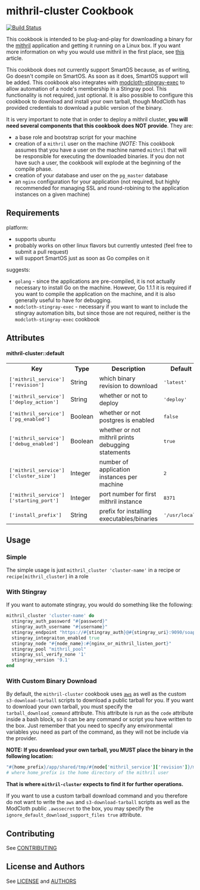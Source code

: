 mithril-cluster Cookbook
========================

[![Build Status](https://travis-ci.org/modcloth-cookbooks/mithril-cluster.png?branch=master)](https://travis-ci.org/modcloth-cookbooks/mithril-cluster)

This cookbook is intended to be plug-and-play for downloading a binary
for the [mithril](https://github.com/modcloth-labs/mithril) application
and getting it running on a Linux box.  If you want more information on
why you would use mithril in the first place, see
[this](http://rafecolton.github.io/other/2013-07-08-mithril-not-just-for-dwarves-anymore.html)
article.

This cookbook does not currently
support SmartOS because, as of writing, Go doesn't compile on SmartOS.
As soon as it does, SmartOS support will be added.  This cookbook also
integrates with
[modcloth-stingray-exec](https://github.com/modcloth-cookbooks/modcloth-stingray-exec)
to allow automation of a node's membership in a Stingray pool.  This
functionality is not required, just optional.  It is also possible to
configure this cookbook to download and install your own tarball, though
ModCloth has provided credentials to download a public version of the
binary.

It is very important to note that in order to deploy a mithril cluster,
**you will need several components that this cookbook does NOT
provide**.  They are:

* a base role and bootstrap script for your machine
* creation of a `mithril` user on the machine (*NOTE:* This cookbook
  assumes that you have a user on the machine named `mithril` that will
be responsible for executing the downloaded binaries.  If you don not
have such a user, the cookbook will explode at the beginning of the
compile phase.
* creation of your database and user on the `pg_master` database
* an `nginx` configuration for your application (not required, but
  highly recommended for managing SSL and round-robining to the
application instances on a given machine)

Requirements
------------

platform:

* supports ubuntu
* probably works on other linux flavors but currently untested (feel
  free to submit a pull request)
* will support SmartOS just as soon as Go compiles on it

suggests:

* `golang` - since the applications are pre-compiled, it is not actually
  necessary to install Go on the machine.  However, Go 1.1.1 it is required if
you want to compile the application on the machine, and it is also
generally useful to have for debugging.
* `modcloth-stingray-exec` - necessary if you want to want to include
  the stingray automation bits, but since those are not required,
neither is the `modcloth-stingray-exec` cookbook

Attributes
----------

#### mithril-cluster::default
<table>
  <tr>
    <th>Key</th>
    <th>Type</th>
    <th>Description</th>
    <th>Default</th>
  </tr>
  <tr>
    <td><tt>['mithril_service']['revision']</tt></td>
    <td>String</td>
    <td>which binary revision to download</td>
    <td><tt>'latest'</tt></td>
  </tr>
  <tr>
    <td><tt>['mithril_service']['deploy_action']</tt></td>
    <td>String</td>
    <td>whether or not to deploy</td>
    <td><tt>'deploy'</tt></td>
  </tr>
  <tr>
    <td><tt>['mithril_service']['pg_enabled']</tt></td>
    <td>Boolean</td>
    <td>whether or not postgres is enabled</td>
    <td><tt>false</tt></td>
  </tr>
  <tr>
    <td><tt>['mithril_service']['debug_enabled']</tt></td>
    <td>Boolean</td>
    <td>whether or not mithril prints debugging statements</td>
    <td><tt>true</tt></td>
  </tr>
  <tr>
    <td><tt>['mithril_service']['cluster_size']</tt></td>
    <td>Integer</td>
    <td>number of application instances per machine</td>
    <td><tt>2</tt></td>
  </tr>
  <tr>
    <td><tt>['mithril_service']['starting_port']</tt></td>
    <td>Integer</td>
    <td>port number for first mithril instance</td>
    <td><tt>8371</tt></td>
  </tr>
  <tr>
    <td><tt>['install_prefix']</tt></td>
    <td>String</td>
    <td>prefix for installing executables/binaries</td>
    <td><tt>'/usr/local'</tt></td>
  </tr>
</table>

Usage
-----

### Simple

The simple usage is just `mithril_cluster 'cluster-name'` in a recipe or
`recipe[mithril_cluster]` in a role

### With Stingray

If you want to automate stingray, you would do something like the
following:

```ruby
mithril_cluster 'cluster-name' do
  stingray_auth_password "#{password}"
  stingray_auth_username "#{username}"
  stingray_endpoint "https://#{stingray_auth}@#{stingray_uri}:9090/soap"
  stingray_integraiton_enabled true
  stingray_node "#{node_name}:#{nginx_or_mithril_listen_port}"
  stingray_pool "mithril_pool"
  stingray_ssl_verify_none '1'
  stingray_version '9.1'
end
```

### With Custom Binary Download

By default, the `mithril-cluster` cookbook uses
[`aws`](https://github.com/timkay/aws) as well as the custom
`s3-download-tarball` scripts to download a public tarball for you.  If
you want to download your own tarball, you must specify the
`tarball_download_command` attribute.  This attribute is run as the
`code` attribute inside a bash block, so it can be any command or script
you have written to the box.  Just remember that you need to specify any
environmental variables you need as part of the command, as they will
not be include via the provider.

**NOTE: If you download your own tarball, you MUST place the binary in the
following location:**

```ruby
"#{home_prefix}/app/shared/tmp/#{node['mithril_service']['revision']}/mithril/mithril-server"
# where home_prefix is the home directory of the mithril user
```
**That is where `mithril-cluster` expects to find it for further
operations.**

If you want to use a custom tarball download command and you therefore
do not want to write the `aws` and `s3-download-tarball` scripts as well
as the ModCloth public `.awssecret` to the box, you may specify the
`ignore_default_download_support_files true` attribute.

Contributing
------------

See [CONTRIBUTING](CONTRIBUTING.md)

License and Authors
-------------------

See [LICENSE](LICENSE.txt) and [AUTHORS](AUTHORS.md)
